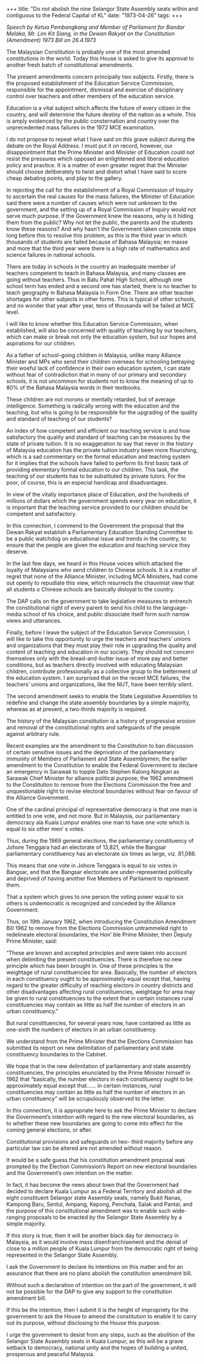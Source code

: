 +++ 
title: "Do not abolish the nine Selangor State Assembly seats within and contiguous to the Federal Capital of KL"
date: "1973-04-26"
tags:
+++

_Speech by Ketua Pembangkang and Member of Parliament for Bandar Melaka, Mr. Lim Kit Siang, in the Dewan Rakyat on the Constitution (Amendment) 1973 Bill on 26.4.1973_

The Malaysian Constitution is probably one of the most amended constitutions in the world. Today this House is asked to give its approval to another fresh batch of constitutional amendments.

The present amendments concern principally two subjects. Firstly, there is the proposed establishment of the Education Service Commission, responsible for the appointment, dismissal and exercise of disciplinary control over teachers and other members of the education service.

Education is a vital subject which affects the future of every citizen in the country, and will determine the future destiny of the nation as a whole. This is amply evidenced by the public consternation and country over the unprecedented mass failures in the 1972 MCE examination.</u>

I do not propose to repeat what I have said on this grave subject during the debate on the Royal Address. I must put it on record, however, our disappointment that the Prime Minister and Minister of Education could not resist the pressures which opposed an enlightened and liberal education policy and practice. It is a matter of even greater regret that the Minister should choose deliberately to twist and distort what I have said to score cheap debating points, and play to the gallery.

In rejecting the call for the establishment of a Royal Commission of Inquiry to ascertain the real causes for the mass failures, the Minister of Education said there were a number of causes which were not unknown to the government, and the setting up of a Royal Commission of Inquiry would not serve much purpose. If the Government knew the reasons, why is it hiding them from the public? Why not let the public, the parents and the students know these reasons? And why hasn’t the Government taken concrete steps long before this to resolve this problem, as this is the third year in which thousands of students are failed because of Bahasa Malaysia; en masse and more that the third year were there is a high rate of mathematics and science failures in national schools.

There are today in schools in the country an inadequate member of teachers competent to teach in Bahasa Malaysia, and many classes are going without teachers. Thus in Batu Pahat High School, although one school term has ended and a second one has started, there is no teacher to teach geography in Bahasa Malaysia in Form One. There are other teacher shortages for other subjects in other forms. This is typical of other schools, and no wonder that year after year, tens of thousands will be failed at MCE level.

I will like to know whether this Education Service Commission, when established, will also be concerned with quality of teaching by our teachers, which can make or break not only the education system, but our hopes and aspirations for our children.

As a father of school-going children in Malaysia, unlike many Alliance Minister and MPs who send their children overseas for schooling betraying their woeful lack of confidence in their own education system, I can state without fear of contradiction that in many of our primary and secondary schools, it is not uncommon for students not to know the meaning of up to 80% of the Bahasa Malaysia words in their textbooks.

These children are not morons or mentally retarded, but of average intelligence. Something is radically wrong with the education and the teaching, but who is going to be responsible for the upgrading of the quality and standard of teaching of our students?

An index of how competent and efficient our teaching service is and how satisfactory the quality and standard of teaching can be measures by the state of private tuition. It is no exaggeration to say that never in the history of Malaysia education has the private tuition industry been more flourishing, which is a sad commentary on the formal education and teaching system for it implies that the schools have failed to perform its first basic task of providing elementary formal education to our children. This task, the teaching of our students has to be substituted by private tutors. For the poor, of course, this is an especial handicap and disadvantages.

In view of the vitally importance place of Education, and the hundreds of millions of dollars which the government spends every year on education, it is important that the teaching service provided to our children should be competent and satisfactory.

In this connection, I commend to the Government the proposal that the Dewan Rakyat establish a Parliamentary Education Standing Committee to be a public watchdog on educational issue and trends in the country, to ensure that the people are given the education and teaching service they deserve.

In the last few days, we heard in this House voices which attacked the loyalty of Malaysians who send children to Chinese schools. It is a matter of regret that none of the Alliance Minister, including MCA Ministers, had come out openly to repudiate this view, which resurrects the chauvinist view that all students o Chinese schools are basically disloyal to the country.

The DAP calls on the government to take legislative measures to entrench the constitutional right of every parent to send his child to the language- media school of his choice, and public dissociate itself form such narrow views and utterances.

Finally, before I leave the subject of the Education Service Commission, I will like to take this opportunity to urge the teachers and teachers’ unions and organizations that they must play their role in upgrading the quality and content of teaching and education in our society. They should not concern themselves only with the bread-and-butter issue of more pay and better conditions, but as teachers directly involved with educating Malaysian children, contribute professionally as a collective group to the betterment of the education system. I am surprised that on the recent MCE failures, the teachers’ unions and organizations, like the NUT, have been terribly silent.

The second amendment seeks to enable the State Legislative Assemblies to redefine and change the state assembly boundaries by a simple majority, whereas as at present, a two-thirds majority is required.

The history of the Malaysian constitution is a history of progressive erosion and removal of the constitutional rights and safeguards of the people against arbitrary rule. 

Recent examples are the amendment to the Constitution to ban discussion of certain sensitive issues and the deprivation of the parliamentary immunity of Members of Parliament and State Assemblymen; the earlier amendment to the Constitution to enable the Federal Government to declare an emergency in Sarawak to topple Dato Stephen Kalong Ningkan as Sarawak Chief Minister for alliance political purpose; the 1962 amendment to the Constitution to remove from the Elections Commission the free and unquestionable right to revise electoral boundaries without fear on favour of the Alliance Government.

One of the cardinal principal of representative democracy is that one man is entitled to one vote, and not more. But in Malaysia, our parliamentary democracy ala Kuala Lumpur enables one man to have one vote which is equal to six other men’ s votes.

Thus, during the 1969 general elections, the parliamentary constituency of Johore Tenggara had an electorate of 13,821, while the Bangsar parliamentary constituency has an electorate six times as large, viz. 81,086.

This means that one vote in Johore Tenggara is equal to six votes in Bangsar, and that the Bangsar electorate are under-represented politically and deprived of having another five Members of Parliament to represent them.

That a system which gives to one person the voting power equal to six others is undemocratic is recognized and conceded by the Alliance Government.

Thus, on 19th January 1962, when introducing the Constitution Amendment Bill 1962 to remove from the Elections Commission untrammeled right to redelineate electoral boundaries, the Hon’ ble Prime Minister, then Deputy Prime Minister, said:

“These are known and accepted principles and were taken into account when delimiting the present constituencies. There is therefore no new principle which has been brought in. One of these principles is the weightage of rural constituencies for area. Basically, the number of electors in each constituency ought to be approximately equal except that, having regard to the greater difficulty of reaching electors in country districts and other disadvantages affecting rural constituencies, weightage for area may be given to rural constituencies to the extent that in certain instances rural constituencies may contain as little as half the number of electors in an urban constituency.”

But rural constituencies, for several years now, have contained as little as one-sixth the numbers of electors in an urban constituency.

We understand from the Prime Minister that the Elections Commission has submitted its report on new delimitation of parliamentary and state constituency boundaries to the Cabinet.

We hope that in the new delimitation of parliamentary and state assembly constituencies, the principles enunciated by the Prime Minister himself in 1962 that “basically, the number electors in each constituency ought to be approximately equal except that…… in certain instances, rural constituencies may contain as little as half the number of electors in an urban constituency” will be scrupulously observed to the letter.

In this connection, it is appropriate here to ask the Prime Minister to declare the Government’s intention with regard to the new electoral boundaries, as to whether these new boundaries are going to come into effect for the coming general elections, or after.

Constitutional provisions and safeguards on two- third majority before any particular law can be altered are not amended without reason.

It would be a safe guess that his constitution amendment proposal was prompted by the Election Commission’s Report on new electoral boundaries and the Government’s own intention on the matter.

In fact, it has become the news about town that the Government had decided to declare Kuala Lumpur as a Federal Territory and abolish all the eight constituent Selangor state Assembly seats, namely Bukit Nanas, Kampong Baru, Sentul, Ampang, Kepong, Penchala, Salak and Pantai; and the purpose of this constitutional amendment was to enable such wide- ranging proposals to be enacted by the Selangor State Assembly by a simple majority.

If this story is true, then it will be another black day for democracy in Malaysia, as it would involve mass disenfranchisement and the denial of close to a million people of Kuala Lumpur from the democratic right of being represented in the Selangor State Assembly.

I ask the Government to declare its intentions on this matter and for an assurance that there are no plans abolish the constitution amendment bill.

Without such a declaration of intention on the part of the government, it will not be possible for the DAP to give any support to the constitution amendment bill.

If this be the intention, then I submit it is the height of impropriety for the government to ask the House to amend the constitution to enable it to carry out its purpose, without disclosing to the House this purpose.

I urge the government to desist from any steps, such as the abolition of the Selangor State Assembly seats in Kuala Lumpur, as this will be a grave setback to democracy, national unity and the hopes of building a united, prosperous and peaceful Malaysia.  	
 

